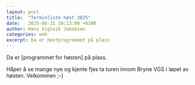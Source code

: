 ```yaml
---
layout: post
title:  "Terminliste høst 2025"
date:   2025-08-31 10:13:00 +0100
author: Hans Vigleik Jakobsen
categories: web
excerpt: Da er høstprogrammet på plass
---
```

Da er [programmet for høsten] på plass.

Håper å se mange nye og kjente fjes ta turen innom Bryne VGS i løpet av høsten. Velkommen ;-)

[programmet for våren]: https://jærensjakk.no/terminliste/